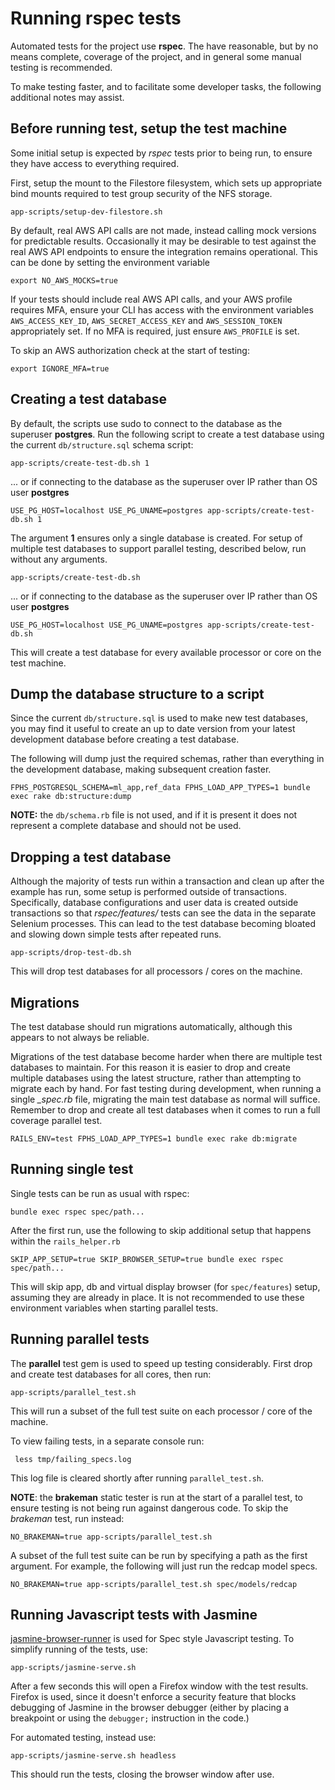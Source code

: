 # Running **rspec** tests

Automated tests for the project use **rspec**. The have reasonable, but by no means complete, coverage of the project, and
in general some manual testing is recommended.

To make testing faster, and to facilitate some developer tasks, the following additional notes may assist.

## Before running test, setup the test machine

Some initial setup is expected by _rspec_ tests prior to being run, to ensure they have access to everything required.

First, setup the mount to the Filestore filesystem, which sets up appropriate bind mounts required to test group security
of the NFS storage.

    app-scripts/setup-dev-filestore.sh

By default, real AWS API calls are not made, instead calling mock versions for predictable results. Occasionally it may be desirable
to test against the real AWS API endpoints to ensure the integration remains operational. This can be done by setting the environment
variable

    export NO_AWS_MOCKS=true

If your tests should include real AWS API calls, and your AWS profile requires MFA, ensure your CLI has access with the
environment variables `AWS_ACCESS_KEY_ID`, `AWS_SECRET_ACCESS_KEY` and `AWS_SESSION_TOKEN` appropriately set. If no MFA
is required, just ensure `AWS_PROFILE` is set.

To skip an AWS authorization check at the start of testing:

    export IGNORE_MFA=true

## Creating a test database

By default, the scripts use sudo to connect to the database as the superuser **postgres**. Run the following
script to create a test database using the current `db/structure.sql` schema script:

    app-scripts/create-test-db.sh 1

... or if connecting to the database as the superuser over IP rather than OS user **postgres**

    USE_PG_HOST=localhost USE_PG_UNAME=postgres app-scripts/create-test-db.sh 1

The argument **1** ensures only a single database is created. For setup of multiple test databases to
support parallel testing, described below, run without any arguments.

    app-scripts/create-test-db.sh

... or if connecting to the database as the superuser over IP rather than OS user **postgres**

    USE_PG_HOST=localhost USE_PG_UNAME=postgres app-scripts/create-test-db.sh

This will create a test database for every available processor or core on the test machine.

## Dump the database structure to a script

Since the current `db/structure.sql` is used to make new test databases,
you may find it useful to create an up to date version from your latest
development database before creating a test database.

The following will dump just the required schemas, rather than
everything in the development database, making subsequent creation faster.

    FPHS_POSTGRESQL_SCHEMA=ml_app,ref_data FPHS_LOAD_APP_TYPES=1 bundle exec rake db:structure:dump

**NOTE:** the `db/schema.rb` file is not used, and if it is present it does not
represent a complete database and should not be used.

## Dropping a test database

Although the majority of tests run within a transaction and clean up after the example has run, some setup is performed
outside of transactions. Specifically, database configurations and user data is created outside transactions so that
_rspec/features/_ tests can see the data in the separate Selenium processes. This can lead to the test database becoming
bloated and slowing down simple tests after repeated runs.

    app-scripts/drop-test-db.sh

This will drop test databases for all processors / cores on the machine.

## Migrations

The test database should run migrations automatically, although this appears to not always be reliable.

Migrations of the test database become harder when there are multiple test databases to maintain. For this reason it
is easier to drop and create multiple databases using the latest structure, rather than attempting to migrate each by
hand. For fast testing during development, when running a single _\_spec.rb_ file, migrating the main test database as
normal will suffice. Remember to drop and create all test databases when it comes to run a full coverage parallel test.

    RAILS_ENV=test FPHS_LOAD_APP_TYPES=1 bundle exec rake db:migrate

## Running single test

Single tests can be run as usual with rspec:

    bundle exec rspec spec/path...

After the first run, use the following to skip additional setup that happens within the `rails_helper.rb`

    SKIP_APP_SETUP=true SKIP_BROWSER_SETUP=true bundle exec rspec spec/path...

This will skip app, db and virtual display browser (for `spec/features`) setup, assuming they are already in place.
It is not recommended to use these environment variables when starting parallel tests.

## Running parallel tests

The **parallel** test gem is used to speed up testing considerably. First drop and create test databases for all cores,
then run:

    app-scripts/parallel_test.sh

This will run a subset of the full test suite on each processor / core of the machine.

To view failing tests, in a separate console run:

     less tmp/failing_specs.log

This log file is cleared shortly after running `parallel_test.sh`.

**NOTE**: the **brakeman** static tester is run at the start of a parallel test, to ensure testing is not being run against
dangerous code. To skip the _brakeman_ test, run instead:

    NO_BRAKEMAN=true app-scripts/parallel_test.sh

A subset of the full test suite can be run by specifying a path as the first argument. For example, the following will just
run the redcap model specs.

    NO_BRAKEMAN=true app-scripts/parallel_test.sh spec/models/redcap

## Running Javascript tests with Jasmine

[jasmine-browser-runner](https://github.com/jasmine/jasmine-browser-runner) is used for Spec style Javascript testing. To simplify
running of the tests, use:

    app-scripts/jasmine-serve.sh

After a few seconds this will open a Firefox window with the test results. Firefox is used, since it doesn't enforce a security feature
that blocks debugging of Jasmine in the browser debugger (either by placing a breakpoint or using the `debugger;` instruction in the code.)

For automated testing, instead use:

    app-scripts/jasmine-serve.sh headless

This should run the tests, closing the browser window after use.
